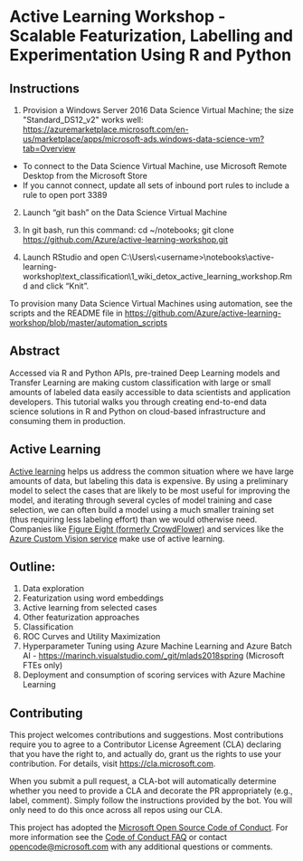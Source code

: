 # Active Learning Workshop - Scalable Featurization, Labelling and Experimentation Using R and Python

## Instructions

1. Provision a Windows Server 2016 Data Science Virtual Machine; the size "Standard_DS12_v2" works well:
https://azuremarketplace.microsoft.com/en-us/marketplace/apps/microsoft-ads.windows-data-science-vm?tab=Overview
- To connect to the Data Science Virtual Machine, use Microsoft Remote Desktop from the Microsoft Store
- If you cannot connect, update all sets of inbound port rules to include a rule to open port 3389

2. Launch “git bash” on the Data Science Virtual Machine

3. In git bash, run this command:  cd ~/notebooks; git clone https://github.com/Azure/active-learning-workshop.git

4. Launch RStudio and open C:\Users\\\<username>\notebooks\active-learning-workshop\text_classification\1_wiki_detox_active_learning_workshop.Rmd and click “Knit”.

To provision many Data Science Virtual Machines using automation, see the scripts and the README file in https://github.com/Azure/active-learning-workshop/blob/master/automation_scripts

## Abstract

Accessed via R and Python APIs, pre-trained Deep Learning models and Transfer Learning are making custom classification with large or small amounts of labeled data easily accessible to data scientists and application developers. This tutorial walks you through creating end-to-end data science solutions in R and Python on cloud-based infrastructure and consuming them in production.

## Active Learning

[Active learning](https://en.wikipedia.org/wiki/Active_learning) helps us address the common situation where we have large amounts of data, but labeling this data is expensive. By using a preliminary model to select the cases that are likely to be most useful for improving the model, and iterating through several cycles of model training and case selection, we can often build a model using a much smaller training set (thus requiring less labeling effort) than we would otherwise need. Companies like [Figure Eight (formerly CrowdFlower)](https://www.figure-eight.com/) and services like the [Azure Custom Vision service](https://azure.microsoft.com/en-us/services/cognitive-services/custom-vision-service/) make use of active learning.

## Outline:

1.	Data exploration
2.	Featurization using word embeddings
3.	Active learning from selected cases
4.  Other featurization approaches
5.  Classification
6.  ROC Curves and Utility Maximization
7.  Hyperparameter Tuning using Azure Machine Learning and Azure Batch AI - https://marinch.visualstudio.com/_git/mlads2018spring (Microsoft FTEs only)
7.  Deployment and consumption of scoring services with Azure Machine Learning

## Contributing

This project welcomes contributions and suggestions.  Most contributions require you to agree to a
Contributor License Agreement (CLA) declaring that you have the right to, and actually do, grant us
the rights to use your contribution. For details, visit https://cla.microsoft.com.

When you submit a pull request, a CLA-bot will automatically determine whether you need to provide
a CLA and decorate the PR appropriately (e.g., label, comment). Simply follow the instructions
provided by the bot. You will only need to do this once across all repos using our CLA.

This project has adopted the [Microsoft Open Source Code of Conduct](https://opensource.microsoft.com/codeofconduct/).
For more information see the [Code of Conduct FAQ](https://opensource.microsoft.com/codeofconduct/faq/) or
contact [opencode@microsoft.com](mailto:opencode@microsoft.com) with any additional questions or comments.

